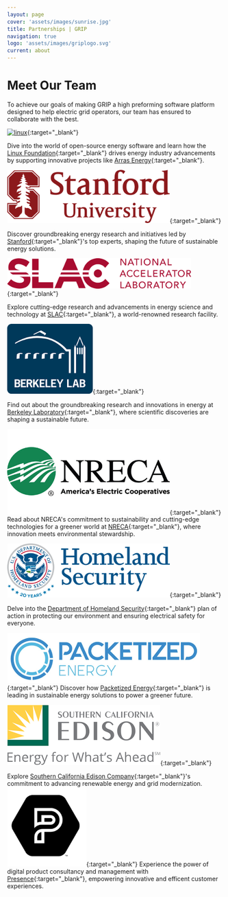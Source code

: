 ```yaml
---
layout: page
cover: 'assets/images/sunrise.jpg'
title: Partnerships | GRIP
navigation: true
logo: 'assets/images/griplogo.svg'
current: about
---
```


# Meet Our Team

To achieve our goals of making GRIP a high preforming software platform designed to help electric grid operators, our team has ensured to collaborate with the best.

[<img src="//assets/images/lfenergy.png" alt="linux" style="max-width: 450px;">](https://lfenergy.org/){:target="_blank"}

Dive into the world of open-source energy software and learn how the [Linux Foundation][Linux Foundation]{:target="_blank"} drives energy industry advancements by supporting innovative projects like [Arras Energy][Arras Energy]{:target="_blank"}. 

[<img src="/assets/images/stanford.png" alt="stanford" style="max-width: 380px;">](https://stanford.edu){:target="_blank"}

Discover groundbreaking energy research and initiatives led by [Stanford][Stanford]{:target="_blank"}'s top experts, shaping the future of sustainable energy solutions.

[<img src="/assets/images/slac.png" alt="slac" style="max-width: 430px;">](https://www6.slac.stanford.edu/){:target="_blank"}

Explore cutting-edge research and advancements in energy science and technology at [SLAC][SLAC]{:target="_blank"}, a world-renowned research facility.

[<img src="/assets/images/berkeley-lab.png" alt="berk" style="max-width: 200px;">][Berkeley-Lab]{:target="_blank"}

Find out about the groundbreaking research and innovations in energy at [Berkeley Laboratory](https://gridintegration.lbl.gov/){:target="_blank"}, where scientific discoveries are shaping a sustainable future.

[<img src="/assets/images/NRECA.jpeg" alt="NRECA" style="max-width: 380px;">][NRECA]{:target="_blank"}
Read about NRECA's commitment to sustainability and cutting-edge technologies for a greener world at [NRECA](https://www.electric.coop/){:target="_blank"}, where innovation meets environmental stewardship.

[<img src="/assets/images/DHS.svg" alt="DHS" style="max-width: 380px;">][DHS]{:target="_blank"}

Delve into the [Department of Homeland Security](https://www.dhs.gov/){:target="_blank"} plan of action in protecting our environment and ensuring electrical safety for everyone. 

[<img src="/assets/images/packetized-energy.png" alt="Packetized Energy" style="max-width: 450px;" />][EnergyHub]{:target="_blank"}
Discover how [Packetized Energy][EnergyHub]{:target="_blank"} is leading in sustainable energy solutions to power a greener future.

[<img src="/assets/images/sce.png" alt="Southern California Edison Company" style="max-width: 360px;">][scec]{:target="_blank"}

Explore [Southern California Edison Company][scec]{:target="_blank"}'s commitment to advancing renewable energy and grid modernization.
[<img src="/assets/images/presence.png" alt="Presence" style="max-width: 185px;">][Presence]{:target="_blank"}
Experience the power of digital product consultancy and management with [Presence](https://presencepg.com/){:target="_blank"}, empowering innovative and efficent customer experiences.

[slac]: https://www6.slac.stanford.edu/
[stanford]:   https://stanford.edu
[GitHub]: https://github.com/slacgismo/grip-webpage   
[scec]: https://www.sce.com/
[EnergyHub]: https://packetizedenergy.com/
[Presence]: https://presencepg.com/
[Berkeley-Lab]: https://gridintegration.lbl.gov/
[NRECA]: https://www.electric.coop/
[DHS]: https://www.dhs.gov/
[Linux Foundation]: https://lfenergy.org/
[Arras Energy]: https://www.arras.energy/
